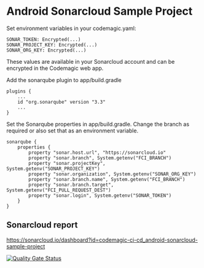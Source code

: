 # Android Sonarcloud Sample Project

Set environment variables in your codemagic.yaml:

```
SONAR_TOKEN: Encrypted(...)
SONAR_PROJECT_KEY: Encrypted(...)
SONAR_ORG_KEY: Encrypted(...)
```

These values are available in your Sonarcloud account and can be encrypted in the Codemagic web app.

Add the sonarqube plugin to app/build.gradle
```
plugins {
    ...
    id "org.sonarqube" version "3.3"
    ...
}
```

Set the Sonarqube properties in app/build.gradle. Change the branch as required or also set that as an environment variable.

```
sonarqube {
    properties {
        property "sonar.host.url", "https://sonarcloud.io"
        property "sonar.branch", System.getenv("FCI_BRANCH")
        property "sonar.projectKey", System.getenv("SONAR_PROJECT_KEY")
        property "sonar.organization", System.getenv("SONAR_ORG_KEY")
        property "sonar.branch.name", System.getenv("FCI_BRANCH")
        property "sonar.branch.target", System.getenv("FCI_PULL_REQUEST_DEST")
        property "sonar.login", System.getenv("SONAR_TOKEN")
    }
}
```

## Sonarcloud report

https://sonarcloud.io/dashboard?id=codemagic-ci-cd_android-sonarcloud-sample-project

[![Quality Gate Status](https://sonarcloud.io/api/project_badges/measure?project=codemagic-ci-cd_android-sonarcloud-sample-project&metric=alert_status)](https://sonarcloud.io/dashboard?id=codemagic-ci-cd_android-sonarcloud-sample-project)